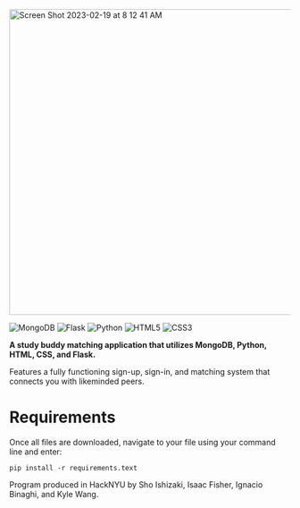 <img width="547" alt="Screen Shot 2023-02-19 at 8 12 41 AM" src="https://user-images.githubusercontent.com/99841836/219950266-6fc61075-0130-42b4-9cc8-d751f57e58c4.png">


![MongoDB](https://img.shields.io/badge/MongoDB-%234ea94b.svg?style=for-the-badge&logo=mongodb&logoColor=white)
![Flask](https://img.shields.io/badge/flask-%23000.svg?style=for-the-badge&logo=flask&logoColor=white)
![Python](https://img.shields.io/badge/python-3670A0?style=for-the-badge&logo=python&logoColor=ffdd54)
![HTML5](https://img.shields.io/badge/html5-%23E34F26.svg?style=for-the-badge&logo=html5&logoColor=white)
![CSS3](https://img.shields.io/badge/css3-%231572B6.svg?style=for-the-badge&logo=css3&logoColor=white)

 **A study buddy matching application that utilizes MongoDB, Python, HTML, CSS, and Flask.**
 
Features a fully functioning sign-up, sign-in, and matching system that connects you with likeminded peers.

# Requirements

Once all files are downloaded, navigate to your file using your command line and enter:
```
pip install -r requirements.text
```

Program produced in HackNYU by Sho Ishizaki, Isaac Fisher, Ignacio Binaghi, and Kyle Wang.
